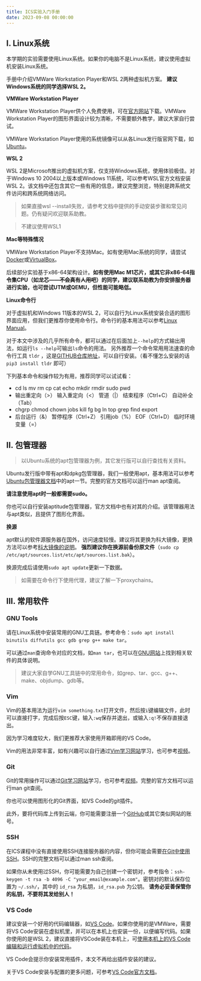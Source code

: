 ```yaml
---
title: ICS实验入门手册
date: 2023-09-08 00:00:00
---
```


## I. Linux系统

本学期的实验需要使用Linux系统。如果你的电脑不是Linux系统，建议使用虚拟机安装Linux系统。

手册中介绍VMWare Workstation Player和WSL 2两种虚拟机方案。 **建议Windows系统的同学选择WSL 2。**

**VMWare Workstation Player**

VMWare Workstation Player供个人免费使用，可在[官方网站](https://www.vmware.com/cn/products/workstation-player.html)下载。VMWare Workstation Player的图形界面设计较为清晰，不需要额外教学，建议大家自行尝试。

VMWare Workstation Player使用的系统镜像可以从各Linux发行版官网下载，如[Ubuntu](file:///E:/Program%20Files/Mark%20Text/resources/app.asar/dist/electron/www.ubuntu.com)。

**WSL 2**

WSL 2是Microsoft推出的虚拟机方案，仅支持Windows系统，使用体验极佳。对于Windows 10 2004以上版本或Windows 11系统，可以参考WSL官方文档安装WSL 2。该文档中还包含其它一些有用的信息，建议完整浏览，特别是跨系统文件访问和跨系统网络访问。

> 如果直接wsl --install失败，请参考文档中提供的手动安装步骤和常见问题。仍有疑问欢迎联系助教。

> 不建议使用WSL1

**Mac等特殊情况**

VMWare Workstation Player不支持Mac。如有使用Mac系统的同学，请尝试[Docker](https://www.docker.com/)或[VirtualBox](https://www.virtualbox.org/)。

后续部分实验基于x86-64架构设计。**如有使用Mac M1芯片，或其它非x86-64指令集CPU（如龙芯——~~不会真有人用吧~~）的同学，建议联系助教为你安排服务器进行实验，也可尝试UTM或QEMU，但性能可能略低。**

**Linux命令行**

对于虚拟机和Windows 11版本的WSL 2，可以自行为Linux系统安装合适的图形界面应用，但我们更推荐你使用命令行。命令行的基本用法可以参考[Linux Manual](https://man7.org/linux/man-pages/man1/intro.1.html)。

对于本文中涉及的几乎所有命令，都可以通过在后面加上```--help```的方式输出用法，如运行```ls --help```可输出```ls```命令的用法。
另外推荐一个命令常用用法速查的命令行工具 `tldr` ，这是[GITHUB仓库地址](https://github.com/tldr-pages/tldr)，可以自行安装。（看不懂怎么安装的话 `pip3 install tldr` 即可）

下列基本命令和操作较为有用，推荐同学可以试试看：

* cd ls mv rm cp cat echo mkdir rmdir sudo pwd
* 输出重定向（>） 输入重定向（<） 管道（|） 结束程序（Ctrl+C） 自动补全（Tab）
* chgrp chmod chown jobs kill fg bg ln top grep find export
* 后台运行（&） 暂停程序（Ctrl+Z） 引用job（%） EOF（Ctrl+D） 临时环境变量（=）

## II. 包管理器

> 以Ubuntu系统的apt包管理器为例，其它发行版可以自行查找有关资料。

Ubuntu发行版中带有apt和dpkg包管理器，我们一般使用apt，基本用法可以参考[Ubuntu包管理器文档](https://ubuntu.com/server/docs/package-management)中的apt一节。完整的官方文档可以运行man apt查阅。

**请注意使用apt时一般都需要sudo。**

你也可以自行安装aptitude包管理器，官方文档中也有对其的介绍。该管理器用法与apt类似，且提供了图形化界面。

**换源**

apt默认的软件源服务器在国外，访问速度较慢。建议将其更换为科大镜像，更换方法可以参考[科大镜像的说明](https://mirrors.ustc.edu.cn/help/ubuntu.html)。 **强烈建议你在换源前备份原文件**（```sudo cp /etc/apt/sources.list/etc/apt/sources.list.bak```）。

换源完成后请使用```sudo apt update```更新一下数据。

> 如需要在命令行下使用代理，建议了解一下proxychains。

## III. 常用软件

### GNU Tools

请在Linux系统中安装常用的GNU工具链。参考命令：```sudo apt install binutils diffutils gcc gdb grep g++ make tar```。

可以通过```man```查询命令对应的文档，如```man tar```，也可以在[GNU网站](https://www.gnu.org/software/software.html)上找到相关软件的具体说明。

>建议大家自学GNU工具链中的常用命令，如grep、tar、gcc、g++、make、objdump、gdb等。
>


### Vim

Vim的基本用法为运行```vim something.txt```打开文件，然后按```i```键编辑文件，此时可以直接打字，完成后按```ESC```键，输入```:wq```保存并退出，或输入```:q!```不保存直接退出。

因为学习难度较大，我们更推荐大家使用开箱即用的VS Code。

Vim的用法非常丰富，如有兴趣可以自行通过[Vim学习网站](https://vim-adventures.com/)学习，也可参考[视频](https://www.bilibili.com/video/BV13t4y1t7Wg)。

### Git

Git的常用操作可以通过[Git学习网站](https://learngitbranching.js.org/?locale=zh_CN)学习，也可参考[视频](https://www.bilibili.com/video/BV1r3411F7kn)。完整的官方文档可以运行man git查阅。

你也可以使用图形化的Git界面，如VS Code的git插件。

此外，要将代码库上传到云端，你可能需要注册一个[GitHub](www.github.com)或其它类似网站的账号。

### SSH

在ICS课程中没有直接使用SSH连接服务器的内容，但你可能会需要[在Git中使用SSH](https://docs.github.com/cn/authentication/connecting-to-github-with-ssh/)。SSH的完整文档可以通过man ssh查阅。

如果你从未使用过SSH，你可能需要为自己创建一个密钥对，参考指令：```ssh-keygen -t rsa -b 4096 -C "your_email@example.com"```。密钥对的默认保存位置为 `~/.ssh/`，其中的 `id_rsa` 为私钥，`id_rsa.pub` 为公钥。 **请务必妥善保管你的私钥，不要将其发给别人！**

### VS Code

建议安装一个好用的代码编辑器，如[VS Code](https://code.visualstudio.com/)。如果你使用的是VMWare，需要将VS Code安装在虚拟机里，并可以在本机上也安装一份，以便编写代码。如果你使用的是WSL 2，建议直接将VSCode装在本机上，可[使用本机上的VS Code编辑和运行虚拟机中的代码](https://code.visualstudio.com/docs/remote/wsl)。

VS Code会提示你安装常用插件，本文不再给出插件安装的建议。

关于VS Code安装与配置的更多问题，可参考[VS Code官方文档](https://code.visualstudio.com/docs)。

